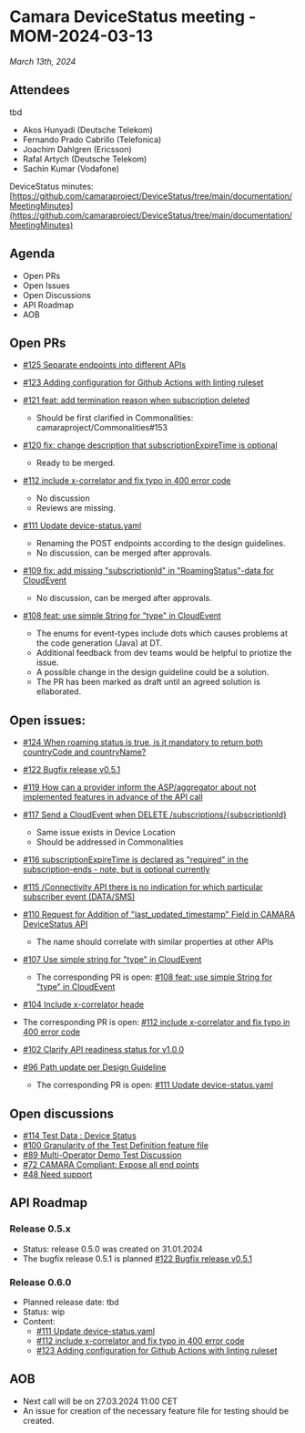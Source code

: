 # Camara DeviceStatus meeting - MOM-2024-03-13

*March 13th, 2024*

## Attendees
tbd
* Akos Hunyadi (Deutsche Telekom)
* Fernando Prado Cabrillo (Telefonica)
* Joachim Dahlgren (Ericsson)
* Rafal Artych (Deutsche Telekom)
* Sachin Kumar (Vodafone)

DeviceStatus minutes: [https://github.com/camaraproject/DeviceStatus/tree/main/documentation/MeetingMinutes](https://github.com/camaraproject/DeviceStatus/tree/main/documentation/MeetingMinutes)

## Agenda

* Open PRs 
* Open Issues
* Open Discussions
* API Roadmap
* AOB


## Open PRs

* [#125 Separate endpoints into different APIs](https://github.com/camaraproject/DeviceStatus/pull/125)

* [#123 Adding configuration for Github Actions with linting ruleset](https://github.com/camaraproject/DeviceStatus/pull/123)
    
* [#121 feat: add termination reason when subscription deleted](https://github.com/camaraproject/DeviceStatus/pull/121)
  * Should be first clarified in Commonalities: camaraproject/Commonalities#153    
  
* [#120 fix: change description that subscriptionExpireTime is optional](https://github.com/camaraproject/DeviceStatus/pull/120)
    * Ready to be merged.

* [#112 include x-correlator and fix typo in 400 error code](https://github.com/camaraproject/DeviceStatus/pull/112)  
  * No discussion
  * Reviews are missing.

* [#111 Update device-status.yaml](https://github.com/camaraproject/DeviceStatus/pull/111)  
  * Renaming the POST endpoints according to the design guidelines.
  * No discussion, can be merged after approvals.
  
* [#109 fix: add missing "subscriptionId" in "RoamingStatus"-data for CloudEvent](https://github.com/camaraproject/DeviceStatus/pull/109)  
  * No discussion, can be merged after approvals.

* [#108 feat: use simple String for "type" in CloudEvent](https://github.com/camaraproject/DeviceStatus/pull/108)
  * The enums for event-types include dots which causes problems at the code generation (Java) at DT.
  * Additional feedback from dev teams would be helpful to priotize the issue.
  * A possible change in the design guideline could be a solution.
  * The PR has been marked as draft until an agreed solution is ellaborated.

## Open issues:

* [#124 When roaming status is true, is it mandatory to return both countryCode and countryName?](https://github.com/camaraproject/DeviceStatus/issues/124)
  
* [#122 Bugfix release v0.5.1](https://github.com/camaraproject/DeviceStatus/issues/122)
  
* [#119 How can a provider inform the ASP/aggregator about not implemented features in advance of the API call](https://github.com/camaraproject/DeviceStatus/issues/119)
  
* [#117 Send a CloudEvent when DELETE /subscriptions/{subscriptionId}](https://github.com/camaraproject/DeviceStatus/issues/117)
  * Same issue exists in Device Location
  * Should be addressed in Commonalities

* [#116 subscriptionExpireTime is declared as "required" in the subscription-ends - note, but is optional currently](https://github.com/camaraproject/DeviceStatus/issues/116)

* [#115 /Connectivity API there is no indication for which particular subscriber event (DATA/SMS)](https://github.com/camaraproject/DeviceStatus/issues/115)  

* [#110 Request for Addition of "last_updated_timestamp" Field in CAMARA DeviceStatus API](https://github.com/camaraproject/DeviceStatus/issues/110)
  * The name should correlate with similar properties at other APIs

* [#107 Use simple string for "type" in CloudEvent](https://github.com/camaraproject/DeviceStatus/issues/107)  
  * The corresponding PR is open: [#108 feat: use simple String for "type" in CloudEvent](https://github.com/camaraproject/DeviceStatus/pull/108) 

* [#104 Include x-correlator heade](https://github.com/camaraproject/DeviceStatus/issues/104)
 * The corresponding PR is open: [#112 include x-correlator and fix typo in 400 error code](https://github.com/camaraproject/DeviceStatus/pull/112) 

* [#102 Clarify API readiness status for v1.0.0](https://github.com/camaraproject/DeviceStatus/issues/102)
  
* [#96 Path update per Design Guideline](https://github.com/camaraproject/DeviceStatus/issues/96)  
  * The corresponding PR is open: [#111 Update device-status.yaml](https://github.com/camaraproject/DeviceStatus/pull/111) 
 


## Open discussions
* [#114 Test Data : Device Status](https://github.com/camaraproject/DeviceStatus/discussions/114)
* [#100 Granularity of the Test Definition feature file](https://github.com/camaraproject/DeviceStatus/discussions/100) 
* [#89 Multi-Operator Demo Test Discussion](https://github.com/camaraproject/DeviceStatus/discussions/89)
* [#72 CAMARA Compliant: Expose all end points](https://github.com/camaraproject/DeviceStatus/discussions/72)
* [#48 Need support](https://github.com/camaraproject/DeviceStatus/discussions/48)

## API Roadmap

### Release 0.5.x
* Status: release 0.5.0 was created on 31.01.2024
* The bugfix release 0.5.1 is planned [#122 Bugfix release v0.5.1](https://github.com/camaraproject/DeviceStatus/issues/122)

### Release 0.6.0
* Planned release date: tbd
* Status: wip
* Content:
    * [#111 Update device-status.yaml](https://github.com/camaraproject/DeviceStatus/pull/111)
    * [#112 include x-correlator and fix typo in 400 error code](https://github.com/camaraproject/DeviceStatus/pull/112)
    * [#123 Adding configuration for Github Actions with linting ruleset](https://github.com/camaraproject/DeviceStatus/pull/123)
  

## AOB
* Next call will be on 27.03.2024 11:00 CET
* An issue for creation of the necessary feature file for testing should be created.
